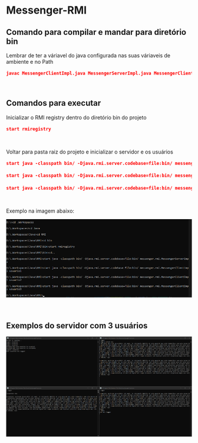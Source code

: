 # Messenger-RMI

## Comando para compilar e mandar para diretório bin

Lembrar de ter a váriavel do java configurada nas suas váriaveis de ambiente e no Path

```json
javac MessengerClientImpl.java MessengerServerImpl.java MessengerClient.java MessengerServer.java -d ..\..\..\bin
```

<br>

## Comandos para executar

Inicializar o RMI registry dentro do diretório bin do projeto

```json
start rmiregistry
```

<br>

Voltar para pasta raiz do projeto e inicializar o servidor e os usuários

```json
start java -classpath bin/ -Djava.rmi.server.codebase=file:bin/ messenger.rmi.MessengerServerImpl

start java -classpath bin/ -Djava.rmi.server.codebase=file:bin/ messenger.rmi.MessengerClientImpl usuario1

start java -classpath bin/ -Djava.rmi.server.codebase=file:bin/ messenger.rmi.MessengerClientImpl usuario2
```

<br>

Exemplo na imagem abaixo:

![alt text](imgs/como_executar.png)

<br>

## Exemplos do servidor com 3 usuários

![alt text](imgs/exemplo_rodando.png)

